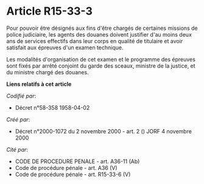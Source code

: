 # Article R15-33-3

Pour pouvoir être désignés aux fins d'être chargés de certaines missions de police judiciaire, les agents des douanes doivent
justifier d'au moins deux ans de services effectifs dans leur corps en qualité de titulaire et avoir satisfait aux épreuves
d'un examen technique.

Les modalités d'organisation de cet examen et le programme des épreuves sont fixés par arrêté conjoint du garde des sceaux,
ministre de la justice, et du ministre chargé des douanes.

**Liens relatifs à cet article**

_Codifié par_:

  - Décret n°58-358 1958-04-02

_Créé par_:

  - Décret n°2000-1072 du 2 novembre 2000 - art. 2 () JORF 4 novembre 2000

_Cité par_:

  - CODE DE PROCEDURE PENALE - art. A36-11 (Ab)
  - Code de procédure pénale - art. A36 (V)
  - Code de procédure pénale - art. R15-33-6 (V)
